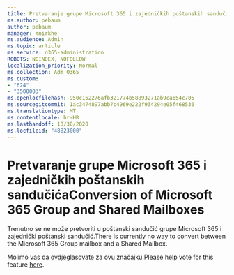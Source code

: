 ```yaml
---
title: Pretvaranje grupe Microsoft 365 i zajedničkih poštanskih sandučića
ms.author: pebaum
author: pebaum
manager: mnirkhe
ms.audience: Admin
ms.topic: article
ms.service: o365-administration
ROBOTS: NOINDEX, NOFOLLOW
localization_priority: Normal
ms.collection: Adm_O365
ms.custom:
- "624"
- "3500003"
ms.openlocfilehash: 950c162276afb321774b58893271ab9ca654c705
ms.sourcegitcommit: 1ac3474897abb7c4969e222f934294e05f468536
ms.translationtype: MT
ms.contentlocale: hr-HR
ms.lasthandoff: 10/30/2020
ms.locfileid: "48823000"
---
```

# <a name="conversion-of-microsoft-365-group-and-shared-mailboxes"></a><span data-ttu-id="5893d-102">Pretvaranje grupe Microsoft 365 i zajedničkih poštanskih sandučića</span><span class="sxs-lookup"><span data-stu-id="5893d-102">Conversion of Microsoft 365 Group and Shared Mailboxes</span></span>

<span data-ttu-id="5893d-103">Trenutno se ne može pretvoriti u poštanski sandučić grupe Microsoft 365 i zajednički poštanski sandučić.</span><span class="sxs-lookup"><span data-stu-id="5893d-103">There is currently no way to convert between the Microsoft 365 Group mailbox and a Shared Mailbox.</span></span>

<span data-ttu-id="5893d-104">Molimo vas da [ovdje](https://aka.ms/M365GroupToShared)glasovate za ovu značajku.</span><span class="sxs-lookup"><span data-stu-id="5893d-104">Please help vote for this feature [here](https://aka.ms/M365GroupToShared).</span></span>
